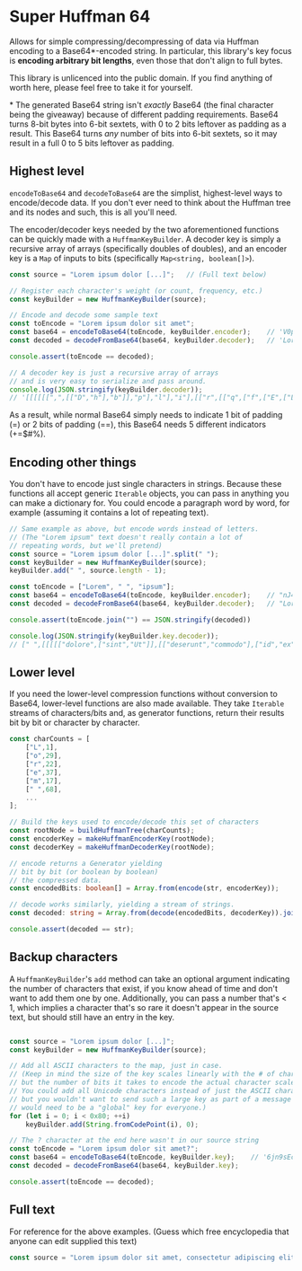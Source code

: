 # Super Huffman 64

Allows for simple compressing/decompressing of data via Huffman encoding to a Base64*-encoded string. In particular, this library's key focus is **encoding arbitrary bit lengths**, even those that don't align to full bytes.

This library is unlicenced into the public domain. If you find anything of worth here, please feel free to take it for yourself.

\* The generated Base64 string isn't *exactly* Base64 (the final character being the giveaway) because of different padding requirements. Base64 turns 8-bit bytes into 6-bit sextets, with 0 to 2 bits leftover as padding as a result. This Base64 turns *any* number of bits into 6-bit sextets, so it may result in a full 0 to 5 bits leftover as padding. 

## Highest level
`encodeToBase64` and `decodeToBase64` are the simplist, highest-level ways to encode/decode data. If you don't ever need to think about the Huffman tree and its nodes and such, this is all you'll need.

The encoder/decoder keys needed by the two aforementioned functions can be quickly made with a `HuffmanKeyBuilder`.  A decoder key is simply a recursive array of arrays (specifically doubles of doubles), and an encoder key is a `Map` of inputs to bits (specifically `Map<string, boolean[]>`).

````typescript
const source = "Lorem ipsum dolor [...]";   // (Full text below)

// Register each character's weight (or count, frequency, etc.)
const keyBuilder = new HuffmanKeyBuilder(source);

// Encode and decode some sample text
const toEncode = "Lorem ipsum dolor sit amet";
const base64 = encodeToBase64(toEncode, keyBuilder.encoder);    // 'V0p98Q8e+7Iym4a0X+g]'
const decoded = decodeFromBase64(base64, keyBuilder.decoder);   // 'Lorem ipsum dolor sit amet'

console.assert(toEncode == decoded);

// A decoder key is just a recursive array of arrays
// and is very easy to serialize and pass around.
console.log(JSON.stringify(keyBuilder.decoder));
// '[[[[[[",",[["D","h"],"b"]],"p"],"l"],"i"],[["r",[["q",["f",["E",["L","U"]]]],[["g","v"],["x","."]]]],["n","u"]]],[[["a","o"],["t",["c","m"]]],[" ",[["s","d"],"e"]]]]'
````

As a result, while normal Base64 simply needs to indicate 1 bit of padding (=) or 2 bits of padding (==), this Base64 needs 5 different indicators (+=$#%).

## Encoding other things
You don't have to encode just single characters in strings. Because these functions all accept generic `Iterable` objects, you can pass in anything you can make a dictionary for.  You could encode a paragraph word by word, for example (assuming it contains a lot of repeating text).

````typescript
// Same example as above, but encode words instead of letters.
// (The "Lorem ipsum" text doesn't really contain a lot of
// repeating words, but we'll pretend)
const source = "Lorem ipsum dolor [...]".split(" ");
const keyBuilder = new HuffmanKeyBuilder(source);
keyBuilder.add(" ", source.length - 1);

const toEncode = ["Lorem", " ", "ipsum"];
const base64 = encodeToBase64(toEncode, keyBuilder.encoder);    // "nJ4["
const decoded = decodeFromBase64(base64, keyBuilder.decoder);   // "Lorem ipsum"

console.assert(toEncode.join("") == JSON.stringify(decoded))

console.log(JSON.stringify(keyBuilder.key.decoder));
// [" ",[[[[["dolore",["sint","Ut"]],[["deserunt","commodo"],["id","ex"]]],[[["tempor","veniam,"],["Excepteur","reprehenderit"]],[["sit","elit,"],["Lorem","ipsum"]]]],[[[["mollit","ea"],"ut"],[["exercitation","adipiscing"],["magna","Duis"]]],[[["laboris","labore"],["pariatur.","quis"]],[["non","irure"],["cupidatat","amet,"]]]]],[[[[["est","et"],["nisi","aliquip"]],[["sunt","aute"],["anim","laborum."]]],[[["qui","sed"],["eiusmod","ad"]],[["cillum","eu"],["voluptate","enim"]]]],[[[["nulla","velit"],["fugiat","esse"]],[["occaecat","do"],"dolor"]],[[["ullamco","culpa"],"in"],[[["incididunt","nostrud"],["officia","consequat."]],[["minim","consectetur"],["proident,","aliqua."]]]]]]]]'

````

## Lower level
If you need the lower-level compression functions without conversion to Base64, lower-level functions are also made available.  They take `Iterable` streams of characters/bits and, as generator functions, return their results bit by bit or character by character.
````typescript
const charCounts = [
    ["L",1],
    ["o",29],
    ["r",22],
    ["e",37],
    ["m",17],
    [" ",68],
    ...
];

// Build the keys used to encode/decode this set of characters
const rootNode = buildHuffmanTree(charCounts);
const encoderKey = makeHuffmanEncoderKey(rootNode);
const decoderKey = makeHuffmanDecoderKey(rootNode);

// encode returns a Generator yielding 
// bit by bit (or boolean by boolean) 
// the compressed data.
const encodedBits: boolean[] = Array.from(encode(str, encoderKey));

// decode works similarly, yielding a stream of strings.
const decoded: string = Array.from(decode(encodedBits, decoderKey)).join("");

console.assert(decoded == str);
````

## Backup characters
A `HuffmanKeyBuilder`'s `add` method can take an optional argument indicating
the number of characters that exist, if you know ahead of time and don't 
want to add them one by one.  Additionally, you can pass a number that's < 1,
which implies a character that's so rare it doesn't appear in the source text,
but should still have an entry in the key.
````typescript 

const source = "Lorem ipsum dolor [...]";
const keyBuilder = new HuffmanKeyBuilder(source);

// Add all ASCII characters to the map, just in case.
// (Keep in mind the size of the key scales linearly with the # of characters it can encode
// but the number of bits it takes to encode the actual character scales logarithmically.  
// You could add all Unicode characters instead of just the ASCII characters, 
// but you wouldn't want to send such a large key as part of a message -- instead it
// would need to be a "global" key for everyone.)
for (let i = 0; i < 0x80; ++i)
    keyBuilder.add(String.fromCodePoint(i), 0);

// The ? character at the end here wasn't in our source string
const toEncode = "Lorem ipsum dolor sit amet?";
const base64 = encodeToBase64(toEncode, keyBuilder.key);    // '6jn9sEca2u5Oe4K0W+u/l+w)'
const decoded = decodeFromBase64(base64, keyBuilder.key);

console.assert(toEncode == decoded);

````

## Full text
For reference for the above examples. (Guess which free encyclopedia that anyone can edit supplied this text)
````typescript
const source = "Lorem ipsum dolor sit amet, consectetur adipiscing elit, sed do eiusmod tempor incididunt ut labore et dolore magna aliqua. Ut enim ad minim veniam, quis nostrud exercitation ullamco laboris nisi ut aliquip ex ea commodo consequat. Duis aute irure dolor in reprehenderit in voluptate velit esse cillum dolore eu fugiat nulla pariatur. Excepteur sint occaecat cupidatat non proident, sunt in culpa qui officia deserunt mollit anim id est laborum.";
````
